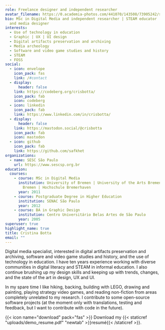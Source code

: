 ```yaml
---
role: Freelance designer and independent researcher
avatar_filename: https://0.academia-photos.com/441070/143508/73905242/s200_cristina.botta.png
bio: MSc in Digital Media and independent researcher | STEAM educator | Graphic
  and media designer
interests:
  - Use of technology in education
  - Graphic | UX | UI design
  - Digital artifacts preservation and archiving
  - Media archeology
  - Software and video game studies and history
  - STEAM
  - FOSS
social:
  - icon: envelope
    icon_pack: fas
    link: /#contact
  - display:
      header: false
    link: https://codeberg.org/crisbotta/
    icon_pack: fab
    icon: codeberg
  - icon: linkedin
    icon_pack: fab
    link: https://www.linkedin.com/in/crisbotta/
  - display:
      header: false
    link: https://mastodon.social/@crisbotta
    icon_pack: fab
    icon: mastodon
  - icon: github
    icon_pack: fab
    link: https://github.com/safkhet
organizations:
  - name: SESC São Paulo
    url: https://www.sescsp.org.br
education:
  courses:
    - course: MSc in Digital Media
      institution: University of Bremen | University of the Arts Bremen | Hochschule
        Bremen | Hochschule Bremerhaven
      year: 2011
    - course: Postgraduate Degree in Higher Education
      institution: SENAC São Paulo
      year: 2012
    - course: BA in Graphic Design
      institution: Centro Universitário Belas Artes de São Paulo
      year: 2005
superuser: true
highlight_name: true
title: Cristina Botta
email: ""
---
```

Digital media specialist, interested in digital artifacts preservation and archiving, software and video game studies and history, and the use of technology in education. I have ten years experience working with diverse communities in digital literacy and STEAM in informal education. I also continue brushing up my design skills and keeping up with trends, changes, and the state of the art in design, UX and UI.

In my spare time I like hiking, backing, building with LEGO, drawing and painting, playing strategy video games, and reading non-fiction from areas completely unrelated to my research. I contribute to some open-source software projects (at the moment only with translations, testing and feedback, but I want to contribute with code in the future).

{{< icon name="download" pack="fas" >}} Download my {{< staticref "uploads/demo_resume.pdf" "newtab" >}}resumé{{< /staticref >}}.
